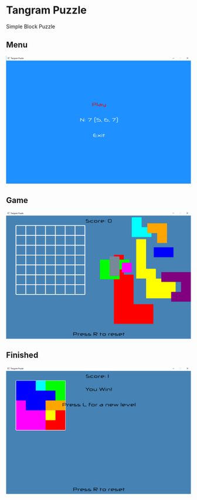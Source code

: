 # Tangram Puzzle
Simple Block Puzzle

## Menu
![alt text](https://github.com/salepaun/TangramPuzzle/blob/master/SFML%20Test/SFML%20Test/images/menu.png)

## Game
![alt text](https://github.com/salepaun/TangramPuzzle/blob/master/SFML%20Test/SFML%20Test/images/ingame.png)

## Finished
![alt text](https://github.com/salepaun/TangramPuzzle/blob/master/SFML%20Test/SFML%20Test/images/finished.png)
